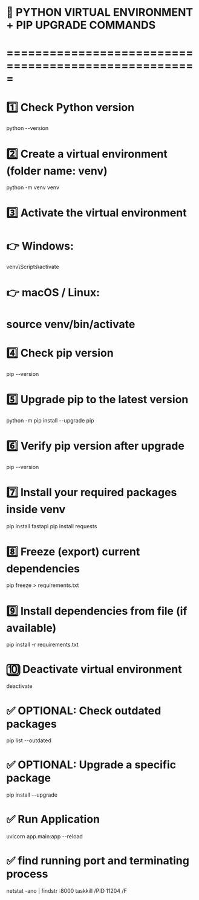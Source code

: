 
# 🐍 PYTHON VIRTUAL ENVIRONMENT + PIP UPGRADE COMMANDS
# =====================================================

# 1️⃣ Check Python version
python --version

# 2️⃣ Create a virtual environment (folder name: venv)
python -m venv venv

# 3️⃣ Activate the virtual environment
# 👉 Windows:
venv\Scripts\activate
# 👉 macOS / Linux:
# source venv/bin/activate

# 4️⃣ Check pip version
pip --version

# 5️⃣ Upgrade pip to the latest version
python -m pip install --upgrade pip

# 6️⃣ Verify pip version after upgrade
pip --version

# 7️⃣ Install your required packages inside venv
pip install fastapi
pip install requests

# 8️⃣ Freeze (export) current dependencies
pip freeze > requirements.txt

# 9️⃣ Install dependencies from file (if available)
pip install -r requirements.txt

# 🔟 Deactivate virtual environment
deactivate

# ✅ OPTIONAL: Check outdated packages
pip list --outdated

# ✅ OPTIONAL: Upgrade a specific package
pip install --upgrade <package-name>

# ✅ Run Application
uvicorn app.main:app --reload

# ✅ find running port and terminating process
netstat -ano | findstr :8000
taskkill /PID 11204 /F